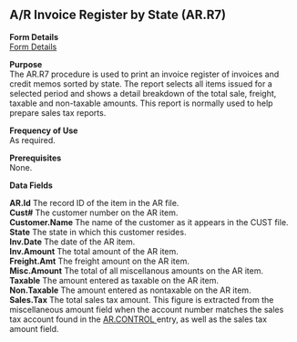 ##  A/R Invoice Register by State (AR.R7)

<PageHeader />

**Form Details**  
[ Form Details ](AR-R7-1/README.md)   

**Purpose**  
The AR.R7 procedure is used to print an invoice register of invoices and
credit memos sorted by state. The report selects all items issued for a
selected period and shows a detail breakdown of the total sale, freight,
taxable and non-taxable amounts. This report is normally used to help prepare
sales tax reports.

**Frequency of Use**  
As required.

**Prerequisites**  
None.

**Data Fields**

**AR.Id** The record ID of the item in the AR file.  
**Cust#** The customer number on the AR item.  
**Customer.Name** The name of the customer as it appears in the CUST file.  
**State** The state in which this customer resides.  
**Inv.Date** The date of the AR item.  
**Inv.Amount** The total amount of the AR item.  
**Freight.Amt** The freight amount on the AR item.  
**Misc.Amount** The total of all miscellanous amounts on the AR item.  
**Taxable** The amount entered as taxable on the AR item.  
**Non.Taxable** The amount entered as nontaxable on the AR item.  
**Sales.Tax** The total sales tax amount. This figure is extracted from the miscellaneous amount field when the account number matches the sales tax account found in the [ AR.CONTROL ](../../../../rover/AP-OVERVIEW/AP-ENTRY/CHECKS-E4/AR-CONTROL) entry, as well as the sales tax amount field.   
  
<badge text= "Version 8.10.57" vertical="middle" />

<PageFooter />